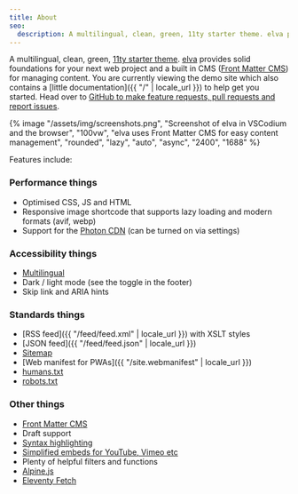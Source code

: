 ```yaml
---
title: About
seo:
  description: A multilingual, clean, green, 11ty starter theme. elva provides solid foundations for your next web project and a built in CMS (Front Matter CMS) for managing content.
---
```


A multilingual, clean, green, [11ty starter theme](https://www.11ty.dev/docs/starter/). [elva](https://github.com/scottsweb/elva) provides solid foundations for your next web project and a built in CMS ([Front Matter CMS](https://frontmatter.codes/)) for managing content. You are currently viewing the demo site which also contains a [little documentation]({{ "/" | locale_url }}) to help get you started. Head over to [GitHub to make feature requests, pull requests and report issues](https://github.com/scottsweb/elva/issues).

{% image "/assets/img/screenshots.png", "Screenshot of elva in VSCodium and the browser", "100vw", "elva uses Front Matter CMS for easy content management", "rounded", "lazy", "auto", "async", "2400", "1688" %}

Features include:

### Performance things

* Optimised CSS, JS and HTML
* Responsive image shortcode that supports lazy loading and modern formats (avif, webp)
* Support for the [Photon CDN](https://developer.wordpress.com/docs/photon/) (can be turned on via settings)

### Accessibility things

* [Multilingual](https://www.11ty.dev/docs/plugins/i18n/)
* Dark / light mode (see the toggle in the footer)
* Skip link and ARIA hints

### Standards things

* [RSS feed]({{ "/feed/feed.xml" | locale_url }}) with XSLT styles
* [JSON feed]({{ "/feed/feed.json" | locale_url }})
* [Sitemap](/sitemap.xml)
* [Web manifest for PWAs]({{ "/site.webmanifest" | locale_url }})
* [humans.txt](/humans.txt) 
* [robots.txt](/robots.txt)

### Other things

* [Front Matter CMS](https://frontmatter.codes/)
* Draft support
* [Syntax highlighting](https://www.11ty.dev/docs/plugins/syntaxhighlight/)
* [Simplified embeds for YouTube, Vimeo etc](https://github.com/gfscott/eleventy-plugin-embed-everything)
* Plenty of helpful filters and functions
* [Alpine.js](https://alpinejs.dev/)
* [Eleventy Fetch](https://www.11ty.dev/docs/plugins/fetch/)